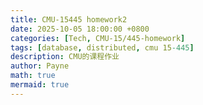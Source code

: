 ```yaml
---
title: CMU-15445 homework2
date: 2025-10-05 18:00:00 +0800
categories: [Tech, CMU-15/445-homework]
tags: [database, distributed, cmu 15-445]
description: CMU的课程作业
author: Payne
math: true
mermaid: true
---
```


